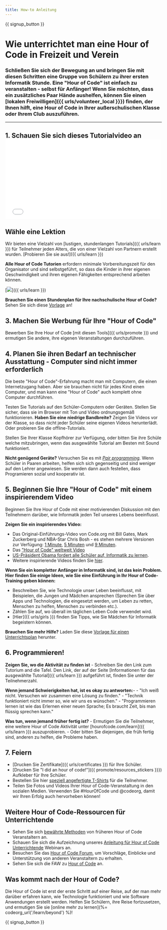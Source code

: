 ```yaml
---
title: How-to Anleitung
---
```


{{ signup_button }}

# Wie unterrichtet man eine Hour of Code in Freizeit und Verein

### Schließen Sie sich der Bewegung an und bringen Sie mit diesen Schritten eine Gruppe von Schülern zu ihrer ersten Informatik Stunde. Eine "Hour of Code" ist einfach zu veranstalten - selbst für Anfänger! Wenn Sie möchten, dass ein zusätzliches Paar Hände aushelfen, können Sie einen [lokalen Freiwilligen]({{ urls/volunteer_local }}}) finden, der Ihnen hilft, eine Hour of Code in Ihrer außerschulischen Klasse oder Ihrem Club auszuführen.

* * *

## 1. Schauen Sie sich dieses Tutorialvideo an <iframe width="500" height="255" src="//www.youtube.com/embed/SrnvvWDm73k" frameborder="0" allowfullscreen mark="crwd-mark"></iframe> 

## Wähle eine Lektion

Wir bieten eine Vielzahl von [lustigen, stundenlangen Tutorials]({{ urls/learn }}) für Teilnehmer jeden Alters, die von einer Vielzahl von Partnern erstellt wurden. [Probieren Sie sie aus!]({{ urls/learn }})

**Alle Hour of Code Tutorien** erfordern minimale Vorbereitungszeit für den Organisator und sind selbstgeführt, so dass die Kinder in ihrer eigenen Geschwindigkeit und ihren eigenen Fähigkeiten entsprechend arbeiten können.

[![](/images/fit-700/tutorials.png)]({{ urls/learn }})

**Brauchen Sie einen Stundenplan für Ihre nachschulische Hour of Code?** Sehen Sie sich diese [Vorlage](/files/AfterschoolEducatorLessonPlanOutline.docx) an!

## 3. Machen Sie Werbung für Ihre "Hour of Code"

Bewerben Sie Ihre Hour of Code [mit diesen Tools]({{ urls/promote }}) und ermutigen Sie andere, ihre eigenen Veranstaltungen durchzuführen.

## 4. Planen Sie ihren Bedarf an technischer Ausstattung - Computer sind nicht immer erforderlich

Die beste "Hour of Code"-Erfahrung macht man mit Computern, die einen Internetzugang haben. Aber sie brauchen nicht für jedes Kind einen Computer, und man kann eine "Hour of Code" auch komplett ohne Computer durchführen.

Testen Sie Tutorials auf den Schüler-Computern oder Geräten. Stellen Sie sicher, dass sie im Browser mit Ton und Video ordnungsgemäß funktionieren. **Haben Sie eine niedrige Bandbreite?** Zeigen Sie Videos vor der Klasse, so dass nicht jeder Schüler seine eigenen Videos herunterlädt. Oder probieren Sie die offline-Tutorials.

Stellen Sie Ihrer Klasse Kopfhörer zur Verfügung, oder bitten Sie ihre Schüle welche mitzubringen, wenn das ausgewählte Tutorial am Besten mit Sound funktioniert.

**Nicht genügend Geräte?** Versuchen Sie es mit [*Pair programming*](https://www.youtube.com/watch?v=vgkahOzFH2Q). Wenn Schüler in Paaren arbeiten, helfen sich sich gegenseitig und sind weniger auf den Lehrer angewiesen. Sie werden dann auch festellen, dass Programieren sozial und kooperativ ist.

## 5. Beginnen Sie Ihre "Hour of Code" mit einem inspirierendem Video

Beginnen Sie Ihre Hour of Code mit einer motivierenden Diskussion mit den Teilnehmern darüber, wie Informatik jeden Teil unseres Lebens beeinflusst.

**Zeigen Sie ein inspirierendes Video:**

- Das Original-Einführungs-Video von Code.org mit Bill Gates, Mark Zuckerberg und NBA-Star Chris Bosh - es stehen mehrere Versionen zur Verfügung: [1 Minute](https://www.youtube.com/watch?v=qYZF6oIZtfc), [5 Minuten](https://www.youtube.com/watch?v=nKIu9yen5nc) und [9 Minuten](https://www.youtube.com/watch?v=dU1xS07N-FA).
- Das ["Hour of Code" weltweit Video](https://www.youtube.com/watch?v=KsOIlDT145A)
- [US-Präsident Obama fordert alle Schüler auf, Informatik zu lernen](https://www.youtube.com/watch?v=6XvmhE1J9PY).
- Weitere inspirierende Videos finden Sie [ hier](https://www.youtube.com/playlist?list=PLzdnOPI1iJNfpD8i4Sx7U0y2MccnrNZuP).

**Wenn Sie ein kompletter Anfänger in Informatik sind, ist das kein Problem. Hier finden Sie einige Ideen, wie Sie eine Einführung in Ihr Hour of Code-Training geben können:**

- Beschreiben Sie, wie Technologie unser Leben beeinflusst, mit Beispielen, die Jungen und Mädchen ansprechen (Sprechen Sie über Apps und Technologien, die eingesetzt werden, um Leben zu retten, Menschen zu helfen, Menschen zu verbinden etc.).
- Zählen Sie auf, wo überall im täglichen Leben Code verwendet wird.
- [Hier]({{ urls/girls }}) finden Sie Tipps, wie Sie Mädchen für Informatik begeistern können.

**Brauchen Sie mehr Hilfe?** Laden Sie diese [Vorlage für einen Unterrichtsplan](/files/AfterschoolEducatorLessonPlanOutline.docx) herunter.

## 6. Programmieren!

**Zeigen Sie, wo die Aktivität zu finden ist** - Schreiben Sie den Link zum Tutorium and die Tafel. Den Link, der auf der Seite [Informationen für das ausgewählte Tutorial]({{ urls/learn }}) aufgeführt ist, finden Sie unter der Teilnehmerzahl.

**Wenn jemand Schwierigkeiten hat, ist es okay zu antworten:**- - "Ich weiß nicht. Versuchen wir zusammen eine Lösung zu finden." - "Technik funktioniert nicht immer so, wie wir uns es wünschen." - "Programmieren lernen ist wie das Erlernen einer neuen Sprache; Es braucht Zeit, bis man flüssig sprechen kann."

**Was tun, wenn jemand früher fertig ist?** - Ermutigen Sie die Teilnehmer, eine weitere Hour of Code Aktivität unter [hourofcode.com/learn]({{ urls/learn }}) auszuprobieren. - Oder bitten Sie diejenigen, die früh fertig sind, anderen zu helfen, die Probleme haben.

## 7. Feiern

- [Drucken Sie Zertifikate]({{ urls/certificates }}) für Ihre Schüler.
- [Drucken Sie "I did an hour of code!"]({{ promote/resources_stickers }}}) Aufkleber für Ihre Schüler.
- Bestellen Sie hier [speziell angefertigte T-Shirts](http://blog.code.org/post/132608499493/hour-of-code-shirts-and-more) für die Teilnehmer.
- Teilen Sie Fotos und Videos Ihrer Hour of Code-Veranstaltung in den sozialen Medien. Verwenden Sie #HourOfCode und @codeorg, damit wir Ihren Erfolg auch hervorheben können!

## Weitere Hour of Code-Ressourcen für Unterrichtende

- Sehen Sie sich [bewährte Methoden](http://www.slideshare.net/TeachCode/hour-of-code-best-practices-for-successful-educators-51273466) von früheren Hour of Code Veranstaltern an.
- Schauen Sie sich die Aufzeichnung unseres [Anleitung für Hour of Code Unterrichtende](https://youtu.be/EJeMeSW2-Mw) Webinars an.
- Besuchen Sie das [Hour of Code Forum](http://forum.code.org/c/plc/hour-of-code), um Vorschläge, Einblicke und Unterstützung von anderen Veranstaltern zu erhalten.
- Sehen Sie sich die FAW zu [Hour of Code](https://support.code.org/hc/en-us/categories/200147083-Hour-of-Code) an.

## Was kommt nach der Hour of Code?

Die Hour of Code ist erst der erste Schritt auf einer Reise, auf der man mehr darüber erfahren kann, wie Technologie funktioniert und wie Software Anwendungen erstellt werden. Helfen Sie Schülern, ihre Reise fortzusetzen, und ermutigen Sie sie [online mehr zu lernen](%= codeorg_url('/learn/beyond') %)!

{{ signup_button }}